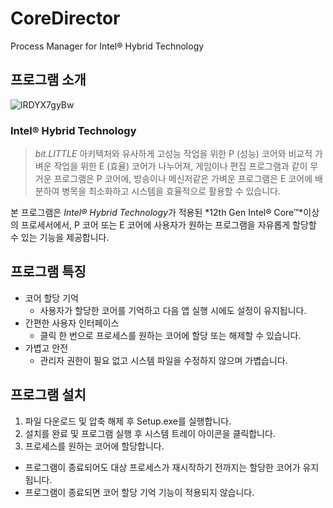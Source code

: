 # CoreDirector
Process Manager for Intel® Hybrid Technology

## 프로그램 소개
![lRDYX7gyBw](https://user-images.githubusercontent.com/1563800/147369336-b9d048e7-58d0-4da3-b8dd-7055f22d13aa.png)  

### Intel® Hybrid Technology
> *bit.LITTLE* 아키텍처와 유사하게 고성능 작업을 위한 P (성능) 코어와 비교적 가벼운 작업을 위한 E (효율) 코어가 나누어져, 게임이나 편집 프로그램과 같이 무거운 프로그램은 P 코어에, 방송이나 메신저같은 가벼운 프로그램은 E 코어에 배분하여 병목을 최소화하고 시스템을 효율적으로 활용할 수 있습니다.

본 프로그램은 *Intel® Hybrid Technology*가 적용된 *12th Gen Intel® Core™*이상의 프로세서에서, P 코어 또는 E 코어에 사용자가 원하는 프로그램을 자유롭게 할당할 수 있는 기능을 제공합니다.

## 프로그램 특징
* 코어 할당 기억
    * 사용자가 할당한 코어를 기억하고 다음 앱 실행 시에도 설정이 유지됩니다.
* 간편한 사용자 인터페이스
    * 클릭 한 번으로 프로세스를 원하는 코어에 할당 또는 해제할 수 있습니다.
* 가볍고 안전
    * 관리자 권한이 필요 없고 시스템 파일을 수정하지 않으며 가볍습니다.

## 프로그램 설치
1. 파일 다운로드 및 압축 해제 후 Setup.exe를 실행합니다.
2. 설치를 완료 및 프로그램 실행 후 시스템 트레이 아이콘을 클릭합니다.
3. 프로세스를 원하는 코어에 할당합니다.

* 프로그램이 종료되어도 대상 프로세스가 재시작하기 전까지는 할당한 코어가 유지됩니다.
* 프로그램이 종료되면 코어 할당 기억 기능이 적용되지 않습니다.
